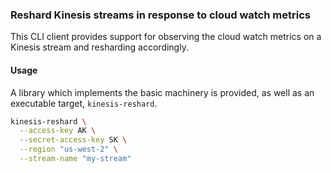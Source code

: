 ### Reshard Kinesis streams in response to cloud watch metrics

This CLI client provides support for observing the cloud watch metrics on a
Kinesis stream and resharding accordingly.

#### Usage

A library which implements the basic machinery is provided, as well as an
executable target, `kinesis-reshard`.

~~~~sh
kinesis-reshard \
  --access-key AK \
  --secret-access-key SK \
  --region "us-west-2" \
  --stream-name "my-stream"
~~~~
